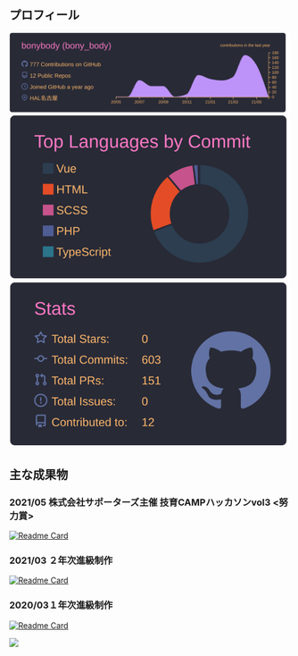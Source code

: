 ## プロフィール
[![](https://raw.githubusercontent.com/bonybody/bonybody/main/profile-summary-card-output/dracula/0-profile-details.svg)](https://github.com/vn7n24fzkq/github-profile-summary-cards)
 [![](https://raw.githubusercontent.com/bonybody/bonybody/main/profile-summary-card-output/dracula/2-most-commit-language.svg)](https://github.com/vn7n24fzkq/github-profile-summary-cards)
[![](https://raw.githubusercontent.com/bonybody/bonybody/main/profile-summary-card-output/dracula/3-stats.svg)](https://github.com/vn7n24fzkq/github-profile-summary-cards) 


## 主な成果物
### 2021/05 株式会社サポーターズ主催 技育CAMPハッカソンvol3 <努力賞>
[![Readme Card](https://github-readme-stats.vercel.app/api/pin/?username=bonybody&repo=giiku_camp_vol3)](https://github.com/bonybody/giiku_camp_vol3)

### 2021/03 ２年次進級制作
[![Readme Card](https://github-readme-stats.vercel.app/api/pin/?username=bonybody&repo=agri)](https://github.com/bonybody/agri)
### 2020/03１年次進級制作
[![Readme Card](https://github-readme-stats.vercel.app/api/pin/?username=bonybody&repo=spyral-market)](https://github.com/bonybody/spyral-market)

![](https://komarev.com/ghpvc/?username=bonybody&color=blue)

<!--
**bonybody/bonybody** is a ✨ _special_ ✨ repository because its `README.md` (this file) appears on your GitHub profile.

Here are some ideas to get you started:

- 🔭 I’m currently working on ...
- 🌱 I’m currently learning ...
- 👯 I’m looking to collaborate on ...
- 🤔 I’m looking for help with ...
- 💬 Ask me about ...
- 📫 How to reach me: ...
- 😄 Pronouns: ...
- ⚡ Fun fact: ...
-->
